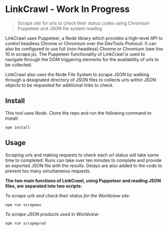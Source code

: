 
# LinkCrawl - Work In Progress

> Scrape site for urls to check their status codes using Chromium Puppeteer and JSON file system reading

LinkCrawl uses Puppeteer, a Node library which provides a high-level API to control headless Chrome or Chromium over the DevTools Protocol. It can also be configured to use full (non-headless) Chrome or Chromium (see line 10 in scrape.js). The Puppeteer functionality of LinkCrawl is used to navigate through the DOM triggering elements for the availability of urls to be collected. 

LinkCrawl also uses the Node File System to scrape JSON by walking through a designated directory of JSON files to collects urls within JSON objects to be requested for additional links to check.

## Install

This tool uses Node. Clone the repo and run the following command to install:

```
npm install
```

## Usage

Scraping urls and making requests to check each url status will take some time to completed. Runs can take over ten minutes to complete and provide an exported JSON file with the results. Delays are also added to the code to prevent too many simultaneous requests.  

**The two main functions of LinkCrawl, using Puppeteer and reading JSON files, are separated into two scripts:**


*To scrape urls and check their status for the Worldview site:*
```
npm run scrapewv
```

*To scrape JSON products used in Worldview:*
```
npm run scrapeprod
```
